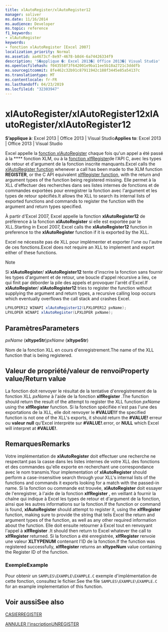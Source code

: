```yaml
---
title: xlAutoRegister/xlAutoRegister12
manager: soliver
ms.date: 11/16/2014
ms.audience: Developer
ms.topic: reference
f1_keywords:
- xlAutoRegister
keywords:
- fonction xlAutoRegister [Excel 2007]
localization_priority: Normal
ms.assetid: aa4673cf-8e97-4678-b8d4-6a74426334f9
description: 'S�applique �: Excel 2013�| Office 2013�| Visual Studio'
ms.openlocfilehash: f043558f3f642001e9ba11ee5b18a2721c3dddfb
ms.sourcegitcommit: 8fe462c32b91c87911942c188f3445e85a54137c
ms.translationtype: MT
ms.contentlocale: fr-FR
ms.lasthandoff: 04/23/2019
ms.locfileid: "32303947"
---
```

# <a name="xlautoregisterxlautoregister12"></a><span data-ttu-id="3860b-104">xlAutoRegister/xlAutoRegister12</span><span class="sxs-lookup"><span data-stu-id="3860b-104">xlAutoRegister/xlAutoRegister12</span></span>

 <span data-ttu-id="3860b-105">**S’applique à**: Excel 2013 | Office 2013 | Visual Studio</span><span class="sxs-lookup"><span data-stu-id="3860b-105">**Applies to**: Excel 2013 | Office 2013 | Visual Studio</span></span> 
  
<span data-ttu-id="3860b-106">Excel appelle la [fonction xlAutoRegister](xlautoregister-xlautoregister12.md) chaque fois qu'un appel a été passé à la \*\*\*\* fonction XLM, ou à la [fonction xlfRegister](xlfregister-form-1.md)de l'API C, avec les types de retour et d'argument de la fonction inscrite manquants.</span><span class="sxs-lookup"><span data-stu-id="3860b-106">Excel calls the [xlAutoRegister function](xlautoregister-xlautoregister12.md) whenever a call has been made to the XLM function **REGISTER**, or the C API equivalent [xlfRegister function](xlfregister-form-1.md), with the return and argument types of the function being registered missing.</span></span> <span data-ttu-id="3860b-107">Elle permet à la XLL d'effectuer des recherches dans ses listes internes de fonctions et de commandes exportées pour enregistrer la fonction avec l'argument et les types de retour spécifiés.</span><span class="sxs-lookup"><span data-stu-id="3860b-107">It allows the XLL to search its internal lists of exported functions and commands to register the function with the argument and return types specified.</span></span>
  
<span data-ttu-id="3860b-108">À partir d'Excel 2007, Excel appelle la fonction **xlAutoRegister12** de préférence à la fonction **xlAutoRegister** si elle est exportée par le XLL.</span><span class="sxs-lookup"><span data-stu-id="3860b-108">Starting in Excel 2007, Excel calls the **xlAutoRegister12** function in preference to the **xlAutoRegister** function if it is exported by the XLL.</span></span> 
  
<span data-ttu-id="3860b-109">Excel ne nécessite pas de XLL pour implémenter et exporter l'une ou l'autre de ces fonctions.</span><span class="sxs-lookup"><span data-stu-id="3860b-109">Excel does not require an XLL to implement and export either of these functions.</span></span>
  
> [!NOTE]
> <span data-ttu-id="3860b-110">Si **xlAutoRegister**/ **xlAutoRegister12** tente d'inscrire la fonction sans fournir les types d'argument et de retour, une boucle d'appel récursive a lieu, ce qui finit par déborder la pile des appels et provoquer l'arrêt d'Excel.</span><span class="sxs-lookup"><span data-stu-id="3860b-110">If **xlAutoRegister**/ **xlAutoRegister12** tries to register the function without supplying the argument and return types, a recursive calling loop occurs which eventually overflows the call stack and crashes Excel.</span></span> 
  
```cs
LPXLOPER12 WINAPI xlAutoRegister12(LPXLOPER12 pxName);
LPXLOPER WINAPI xlAutoRegister(LPXLOPER pxName);
```

## <a name="parameters"></a><span data-ttu-id="3860b-111">Paramètres</span><span class="sxs-lookup"><span data-stu-id="3860b-111">Parameters</span></span>

 <span data-ttu-id="3860b-112">_pxName_ (**xltypeStr**)</span><span class="sxs-lookup"><span data-stu-id="3860b-112">_pxName_ (**xltypeStr**)</span></span>
  
<span data-ttu-id="3860b-113">Nom de la fonction XLL en cours d'enregistrement.</span><span class="sxs-lookup"><span data-stu-id="3860b-113">The name of the XLL function that is being registered.</span></span>
  
## <a name="property-valuereturn-value"></a><span data-ttu-id="3860b-114">Valeur de propriété/valeur de renvoi</span><span class="sxs-lookup"><span data-stu-id="3860b-114">Property value/Return value</span></span>

<span data-ttu-id="3860b-115">La fonction doit renvoyer le résultat de la tentative d'enregistrement de la fonction XLL _pxName_ à l'aide de la fonction **xlfRegister** .</span><span class="sxs-lookup"><span data-stu-id="3860b-115">The function should return the result of the attempt to register the XLL function  _pxName_ using the **xlfRegister** function.</span></span> <span data-ttu-id="3860b-116">Si la fonction spécifiée n'est pas l'une des exportations de la XLL, elle doit renvoyer le **#VALUE!**</span><span class="sxs-lookup"><span data-stu-id="3860b-116">If the specified function is not one of the XLL's exports, it should return the **#VALUE!**</span></span> <span data-ttu-id="3860b-117">erreur ou **valeur null** qu'Excel interprète sur **#VALUE!**.</span><span class="sxs-lookup"><span data-stu-id="3860b-117">error, or **NULL** which Excel will interpret at **#VALUE!**.</span></span>
  
## <a name="remarks"></a><span data-ttu-id="3860b-118">Remarques</span><span class="sxs-lookup"><span data-stu-id="3860b-118">Remarks</span></span>

<span data-ttu-id="3860b-119">Votre implémentation de **xlAutoRegister** doit effectuer une recherche ne respectant pas la casse dans les listes internes de votre XLL des fonctions et des commandes qu'elle exporte en recherchant une correspondance avec le nom transmis.</span><span class="sxs-lookup"><span data-stu-id="3860b-119">Your implementation of **xlAutoRegister** should perform a case-insensitive search through your XLL's internal lists of the functions and commands it exports looking for a match with the passed-in name.</span></span> <span data-ttu-id="3860b-120">Si la fonction ou commande est trouvée, **xlAutoRegister** doit essayer de l'enregistrer, à l'aide de la fonction **xlfRegister** , en veillant à fournir la chaîne qui indique à Excel les types de retour et d'argument de la fonction, ainsi que les autres informations sur la fonction.</span><span class="sxs-lookup"><span data-stu-id="3860b-120">If the function or command is found, **xlAutoRegister** should attempt to register it, using the **xlfRegister** function, making sure to provide the string that tells Excel the return and argument types of the function, as well as any other required information about the function.</span></span> <span data-ttu-id="3860b-121">Elle doit ensuite retourner à Excel tout en renvoyant l'appel à **xlfRegister** .</span><span class="sxs-lookup"><span data-stu-id="3860b-121">It should then return to Excel whatever the call to **xlfRegister** returned.</span></span> <span data-ttu-id="3860b-122">Si la fonction a été enregistrée, **xlfRegister** renvoie une valeur **XLTYPENUM** contenant l'ID de la fonction.</span><span class="sxs-lookup"><span data-stu-id="3860b-122">If the function was registered successfully, **xlfRegister** returns an **xltypeNum** value containing the Register ID of the function.</span></span> 
  
### <a name="example"></a><span data-ttu-id="3860b-123">Exemple</span><span class="sxs-lookup"><span data-stu-id="3860b-123">Example</span></span>

<span data-ttu-id="3860b-124">Pour obtenir un `SAMPLES\EXAMPLE\EXAMPLE.C` exemple d'implémentation de cette fonction, consultez le fichier.</span><span class="sxs-lookup"><span data-stu-id="3860b-124">See the file  `SAMPLES\EXAMPLE\EXAMPLE.C` for an example implementation of this function.</span></span> 
  
## <a name="see-also"></a><span data-ttu-id="3860b-125">Voir aussi</span><span class="sxs-lookup"><span data-stu-id="3860b-125">See also</span></span>



[<span data-ttu-id="3860b-126">CASIER</span><span class="sxs-lookup"><span data-stu-id="3860b-126">REGISTER</span></span>](xlfregister-form-1.md)
  
[<span data-ttu-id="3860b-127">ANNULER l'inscription</span><span class="sxs-lookup"><span data-stu-id="3860b-127">UNREGISTER</span></span>](xlfunregister-form-1.md)

